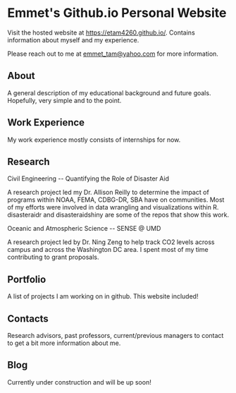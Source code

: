 # Emmet's Github.io Personal Website

Visit the hosted website at https://etam4260.github.io/. 
Contains information about myself and my experience.

Please reach out to me at emmet_tam@yahoo.com for more information.

## About
A general description of my educational background and future goals. Hopefully,
very simple and to the point. 

## Work Experience
My work experience mostly consists of internships for now.

## Research 
Civil Engineering -- Quantifying the Role of Disaster Aid

A research project led my Dr. Allison Reilly to determine the impact of programs
within NOAA, FEMA, CDBG-DR, SBA have on communities. Most of my efforts were involved
in data wrangling and visualizations within R. disasteraidr and disasteraidshiny 
are some of the repos that show this work.

Oceanic and Atmospheric Science -- SENSE @ UMD

A research project led by Dr. Ning Zeng to help track CO2 levels across campus 
and across the Washington DC area. I spent most of my time contributing to grant
proposals.

## Portfolio 
A list of projects I am working on in github. This website included!


## Contacts 
Research advisors, past professors, current/previous managers to contact 
to get a bit more information about me.


## Blog
Currently under construction and will be up soon!